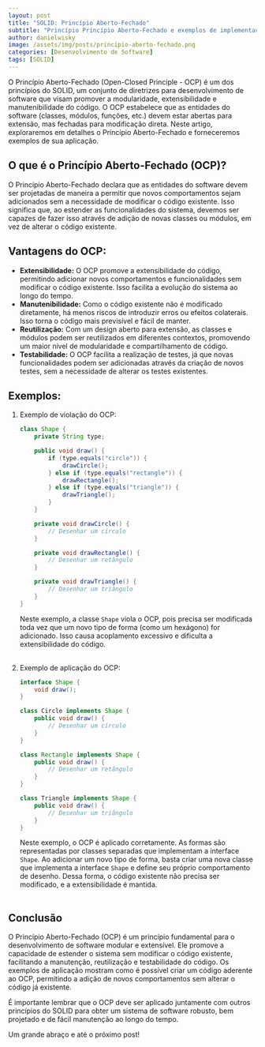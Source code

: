 ```yaml
---
layout: post
title: "SOLID: Princípio Aberto-Fechado"
subtitle: "Princípio Princípio Aberto-Fechado e exemplos de implementação em Java"
author: danielwisky
image: /assets/img/posts/principio-aberto-fechado.png
categories: [Desenvolvimento de Software]
tags: [SOLID]
---
```


O Princípio Aberto-Fechado (Open-Closed Principle - OCP) é um dos princípios do SOLID, um conjunto de diretrizes para desenvolvimento de software que visam promover a modularidade, extensibilidade e manutenibilidade do código. O OCP estabelece que as entidades do software (classes, módulos, funções, etc.) devem estar abertas para extensão, mas fechadas para modificação direta. Neste artigo, exploraremos em detalhes o Princípio Aberto-Fechado e forneceremos exemplos de sua aplicação.

## O que é o Princípio Aberto-Fechado (OCP)? 

O Princípio Aberto-Fechado declara que as entidades do software devem ser projetadas de maneira a permitir que novos comportamentos sejam adicionados sem a necessidade de modificar o código existente. Isso significa que, ao estender as funcionalidades do sistema, devemos ser capazes de fazer isso através de adição de novas classes ou módulos, em vez de alterar o código existente.

## Vantagens do OCP:

- **Extensibilidade:** O OCP promove a extensibilidade do código, permitindo adicionar novos comportamentos e funcionalidades sem modificar o código existente. Isso facilita a evolução do sistema ao longo do tempo.
- **Manutenibilidade:** Como o código existente não é modificado diretamente, há menos riscos de introduzir erros ou efeitos colaterais. Isso torna o código mais previsível e fácil de manter.
- **Reutilização:** Com um design aberto para extensão, as classes e módulos podem ser reutilizados em diferentes contextos, promovendo um maior nível de modularidade e compartilhamento de código.
- **Testabilidade:** O OCP facilita a realização de testes, já que novas funcionalidades podem ser adicionadas através da criação de novos testes, sem a necessidade de alterar os testes existentes.

## Exemplos:

1. Exemplo de violação do OCP:

    ```java
    class Shape {
        private String type;
    
        public void draw() {
            if (type.equals("circle")) {
                drawCircle();
            } else if (type.equals("rectangle")) {
                drawRectangle();
            } else if (type.equals("triangle")) {
                drawTriangle();
            }
        }
    
        private void drawCircle() {
            // Desenhar um círculo
        }
    
        private void drawRectangle() {
            // Desenhar um retângulo
        }
    
        private void drawTriangle() {
            // Desenhar um triângulo
        }
    }
    ```

    Neste exemplo, a classe `Shape` viola o OCP, pois precisa ser modificada toda vez que um novo tipo de forma (como um hexágono) for adicionado. Isso causa acoplamento excessivo e dificulta a extensibilidade do código.<br><br>

2. Exemplo de aplicação do OCP:

    ```java
    interface Shape {
        void draw();
    }
    
    class Circle implements Shape {
        public void draw() {
            // Desenhar um círculo
        }
    }
    
    class Rectangle implements Shape {
        public void draw() {
            // Desenhar um retângulo
        }
    }
    
    class Triangle implements Shape {
        public void draw() {
            // Desenhar um triângulo
        }
    }
    ```
    
    Neste exemplo, o OCP é aplicado corretamente. As formas são representadas por classes separadas que implementam a interface `Shape`. Ao adicionar um novo tipo de forma, basta criar uma nova classe que implementa a interface `Shape` e define seu próprio comportamento de desenho. Dessa forma, o código existente não precisa ser modificado, e a extensibilidade é mantida.<br><br>

## Conclusão

O Princípio Aberto-Fechado (OCP) é um princípio fundamental para o desenvolvimento de software modular e extensível. Ele promove a capacidade de estender o sistema sem modificar o código existente, facilitando a manutenção, reutilização e testabilidade do código. Os exemplos de aplicação mostram como é possível criar um código aderente ao OCP, permitindo a adição de novos comportamentos sem alterar o código já existente.

É importante lembrar que o OCP deve ser aplicado juntamente com outros princípios do SOLID para obter um sistema de software robusto, bem projetado e de fácil manutenção ao longo do tempo.

Um grande abraço e até o próximo post!

